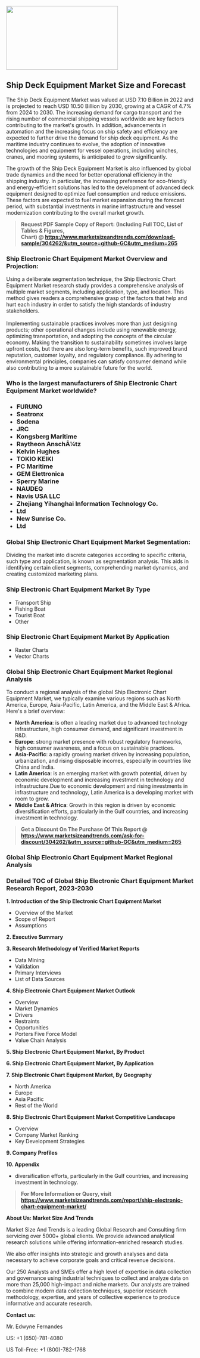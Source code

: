 <p><img class="alignnone size-medium wp-image-20088" src="https://ffe5etoiles.com/wp-content/uploads/2024/12/MST1-300x171.png" alt="" width="300" height="171" /></p><h2>Ship Deck Equipment Market Size and Forecast</h2><p>The Ship Deck Equipment Market was valued at USD 7.10 Billion in 2022 and is projected to reach USD 10.50 Billion by 2030, growing at a CAGR of 4.7% from 2024 to 2030. The increasing demand for cargo transport and the rising number of commercial shipping vessels worldwide are key factors contributing to the market's growth. In addition, advancements in automation and the increasing focus on ship safety and efficiency are expected to further drive the demand for ship deck equipment. As the maritime industry continues to evolve, the adoption of innovative technologies and equipment for vessel operations, including winches, cranes, and mooring systems, is anticipated to grow significantly.</p><p>The growth of the Ship Deck Equipment Market is also influenced by global trade dynamics and the need for better operational efficiency in the shipping industry. In particular, the increasing preference for eco-friendly and energy-efficient solutions has led to the development of advanced deck equipment designed to optimize fuel consumption and reduce emissions. These factors are expected to fuel market expansion during the forecast period, with substantial investments in marine infrastructure and vessel modernization contributing to the overall market growth.</p></p><blockquote id="" class=""><strong>Request PDF Sample Copy of Report: (Including Full TOC, List of Tables &amp; Figures, Chart)&nbsp;@&nbsp;<strong><a href="https://www.marketsizeandtrends.com/download-sample/304262/&utm_source=github-GC&utm_medium=265" target="_blank">https://www.marketsizeandtrends.com/download-sample/304262/&utm_source=github-GC&utm_medium=265</a></strong></strong></blockquote><h3 id="" class="">Ship Electronic Chart Equipment Market&nbsp;Overview and Projection:</h3><p id="" class="">Using a deliberate segmentation technique, the Ship Electronic Chart Equipment Market research study provides a comprehensive analysis of multiple market segments, including application, type, and location. This method gives readers a comprehensive grasp of the factors that help and hurt each industry in order to satisfy the high standards of industry stakeholders. <br /> <br />Implementing sustainable practices involves more than just designing products; other operational changes include using renewable energy, optimizing transportation, and adopting the concepts of the circular economy. Making the transition to sustainability sometimes involves large upfront costs, but there are also long-term benefits, such improved brand reputation, customer loyalty, and regulatory compliance. By adhering to environmental principles, companies can satisfy consumer demand while also contributing to a more sustainable future for the world.</p><h3 id="" class="">Who is the largest manufacturers of&nbsp;Ship Electronic Chart Equipment Market worldwide?</h3><h3 class=""><p><ul><li>FURUNO </li><li> Seatronx </li><li> Sodena </li><li> JRC </li><li> Kongsberg Maritime </li><li> Raytheon AnschÃ¼tz </li><li> Kelvin Hughes </li><li> TOKIO KEIKI </li><li> PC Maritime </li><li> GEM Elettronica </li><li> Sperry Marine </li><li> NAUDEQ </li><li> Navis USA LLC </li><li> Zhejiang Yihanghai Information Technology Co. </li><li> Ltd </li><li> New Sunrise Co. </li><li> Ltd</li></ul></p></h3><h3 id="" class="">Global&nbsp;Ship Electronic Chart Equipment Market Segmentation:</h3><p id="" class="">Dividing the market into discrete categories according to specific criteria, such type and application, is known as segmentation analysis. This aids in identifying certain client segments, comprehending market dynamics, and creating customized marketing plans.</p><h3 id="" class="">Ship Electronic Chart Equipment Market&nbsp;By Type</h3><p><p><ul><li>Transport Ship</li><li> Fishing Boat</li><li> Tourist Boat</li><li> Other</p></li></ul></p></p><h3 id="" class="">Ship Electronic Chart Equipment Market&nbsp;By Application</h3><p class=""><p><ul><li>Raster Charts</li><li> Vector Charts</li></ul></p></p><h3 id="" class="">Global Ship Electronic Chart Equipment Market Regional Analysis</h3><p id="" class="">To conduct a regional analysis of the global Ship Electronic Chart Equipment Market, we typically examine various regions such as North America, Europe, Asia-Pacific, Latin America, and the Middle East &amp; Africa. Here's a brief overview:</p><ul><li><strong>North America</strong>: is often a leading market due to advanced technology infrastructure, high consumer demand, and significant investment in R&amp;D.</li><li><strong>Europe</strong>: strong market presence with robust regulatory frameworks, high consumer awareness, and a focus on sustainable practices.</li><li><strong>Asia-Pacific</strong>: a rapidly growing market driven by increasing population, urbanization, and rising disposable incomes, especially in countries like China and India.</li><li><strong>Latin America</strong>: is an emerging market with growth potential, driven by economic development and increasing investment in technology and infrastructure.Due to economic development and rising investments in infrastructure and technology, Latin America is a developing market with room to grow.</li><li><strong>Middle East &amp; Africa</strong>: Growth in this region is driven by economic diversification efforts, particularly in the Gulf countries, and increasing investment in technology.</li></ul><blockquote id="" class=""><strong>Get a Discount On The Purchase Of This Report @ <strong><a href="https://www.marketsizeandtrends.com/ask-for-discount/304262/&utm_source=github-GC&utm_medium=265" target="_blank">https://www.marketsizeandtrends.com/ask-for-discount/304262/&utm_source=github-GC&utm_medium=265</a></strong></strong></blockquote><h3 id="" class="">Global Ship Electronic Chart Equipment Market Regional Analysis</h3><h3 id="" class="">Detailed TOC of Global Ship Electronic Chart Equipment Market Research Report, 2023-2030</h3><p id="" class=""><strong>1. Introduction of the Ship Electronic Chart Equipment Market</strong></p><ul><li>Overview of the Market</li><li>Scope of Report</li><li>Assumptions</li></ul><p id="" class=""><strong>2. Executive Summary</strong></p><p id="" class=""><strong>3. Research Methodology of Verified Market Reports</strong></p><ul><li>Data Mining</li><li>Validation</li><li>Primary Interviews</li><li>List of Data Sources</li></ul><p id="" class=""><strong>4. Ship Electronic Chart Equipment Market Outlook</strong></p><ul><li>Overview</li><li>Market Dynamics</li><li>Drivers</li><li>Restraints</li><li>Opportunities</li><li>Porters Five Force Model</li><li>Value Chain Analysis</li></ul><p id="" class=""><strong>5. Ship Electronic Chart Equipment Market, By Product</strong></p><p id="" class=""><strong>6. Ship Electronic Chart Equipment Market, By Application</strong></p><p id="" class=""><strong>7. Ship Electronic Chart Equipment Market, By Geography</strong></p><ul><li>North America</li><li>Europe</li><li>Asia Pacific</li><li>Rest of the World</li></ul><p id="" class=""><strong>8. Ship Electronic Chart Equipment Market Competitive Landscape</strong></p><ul><li>Overview</li><li>Company Market Ranking</li><li>Key Development Strategies</li></ul><p id="" class=""><strong>9. Company Profiles</strong></p><p id="" class=""><strong>10. Appendix</strong></p><ul><li>diversification efforts, particularly in the Gulf countries, and increasing investment in technology.</li></ul><blockquote id="" class=""><strong>For More Information or Query, visit <strong><strong><a href="https://www.marketsizeandtrends.com/report/ship-electronic-chart-equipment-market/" target="_blank">https://www.marketsizeandtrends.com/report/ship-electronic-chart-equipment-market/</a></strong></strong></strong></blockquote><p id="" class=""><strong>About Us: Market Size And Trends</strong></p><p id="" class="">Market Size And Trends is a leading Global Research and Consulting firm servicing over 5000+ global clients. We provide advanced analytical research solutions while offering information-enriched research studies.</p><p id="" class="">We also offer insights into strategic and growth analyses and data necessary to achieve corporate goals and critical revenue decisions.</p><p id="" class="">Our 250 Analysts and SMEs offer a high level of expertise in data collection and governance using industrial techniques to collect and analyze data on more than 25,000 high-impact and niche markets. Our analysts are trained to combine modern data collection techniques, superior research methodology, expertise, and years of collective experience to produce informative and accurate research.</p><p id="" class=""><strong>Contact us:</strong></p><p id="" class="">Mr. Edwyne Fernandes</p><p id="" class="">US: +1 (650)-781-4080</p><p id="" class="">US Toll-Free: +1 (800)-782-1768</p>
